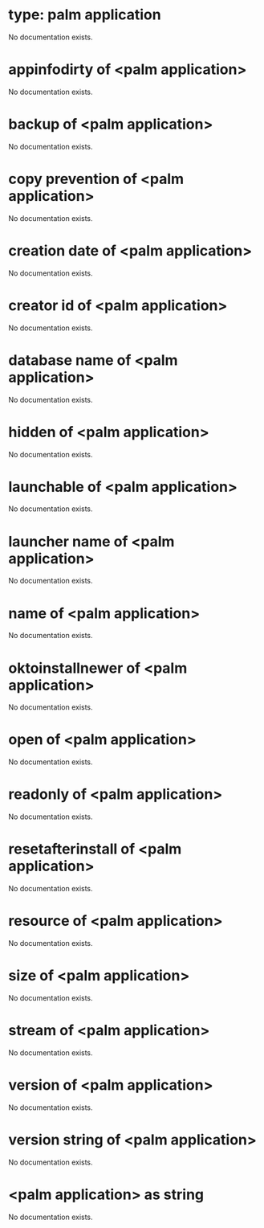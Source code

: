 # type: palm application

No documentation exists.

# appinfodirty of &lt;palm application&gt;

No documentation exists.

# backup of &lt;palm application&gt;

No documentation exists.

# copy prevention of &lt;palm application&gt;

No documentation exists.

# creation date of &lt;palm application&gt;

No documentation exists.

# creator id of &lt;palm application&gt;

No documentation exists.

# database name of &lt;palm application&gt;

No documentation exists.

# hidden of &lt;palm application&gt;

No documentation exists.

# launchable of &lt;palm application&gt;

No documentation exists.

# launcher name of &lt;palm application&gt;

No documentation exists.

# name of &lt;palm application&gt;

No documentation exists.

# oktoinstallnewer of &lt;palm application&gt;

No documentation exists.

# open of &lt;palm application&gt;

No documentation exists.

# readonly of &lt;palm application&gt;

No documentation exists.

# resetafterinstall of &lt;palm application&gt;

No documentation exists.

# resource of &lt;palm application&gt;

No documentation exists.

# size of &lt;palm application&gt;

No documentation exists.

# stream of &lt;palm application&gt;

No documentation exists.

# version of &lt;palm application&gt;

No documentation exists.

# version string of &lt;palm application&gt;

No documentation exists.

# &lt;palm application&gt; as string

No documentation exists.
